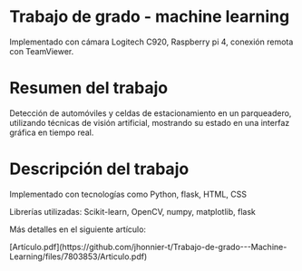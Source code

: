 <h1>Trabajo de grado - machine learning</h1>
<div>
  <p>Implementado con cámara Logitech C920, Raspberry pi 4, conexión remota con TeamViewer.</p>  
  <h1>Resumen del trabajo</h1>
  Detección de automóviles y celdas de estacionamiento en un parqueadero, utilizando técnicas de visión artificial, mostrando su estado en una interfaz gráfica en tiempo real.
  <h1>Descripción del trabajo</h1>
      <p>Implementado con tecnologías como Python, flask, HTML, CSS</p>
      <p>Librerías utilizadas: Scikit-learn, OpenCV, numpy, matplotlib, flask</p>
      <div>
        <p>Más detalles en el siguiente artículo: </p>
      [Artículo.pdf](https://github.com/jhonnier-t/Trabajo-de-grado---Machine-Learning/files/7803853/Articulo.pdf)
      </div>
</div>

